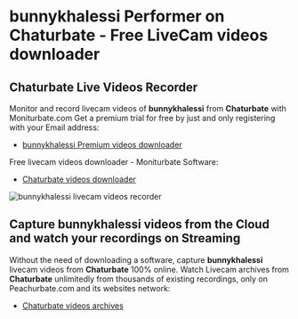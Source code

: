 # bunnykhalessi Performer on Chaturbate - Free LiveCam videos downloader

## Chaturbate Live Videos Recorder

Monitor and record livecam videos of **bunnykhalessi** from **Chaturbate** with Moniturbate.com
Get a premium trial for free by just and only registering with your Email address:
* [bunnykhalessi Premium videos downloader](https://moniturbate.com/request-demo-licence-key.html)

Free livecam videos downloader - Moniturbate Software:
* [Chaturbate videos downloader](https://moniturbate.com/moniturbate-download-software.html)

![bunnykhalessi livecam videos recorder](https://peachurnet.com/templates/moniturbate-software.png)


## Capture bunnykhalessi videos from the Cloud and watch your recordings on Streaming

Without the need of downloading a software, capture **bunnykhalessi** livecam videos from **Chaturbate** 100% online.
Watch Livecam archives from **Chaturbate** unlimitedly from thousands of existing recordings, only on Peachurbate.com and its websites network:
* [Chaturbate videos archives](https://peachurnet.com/)